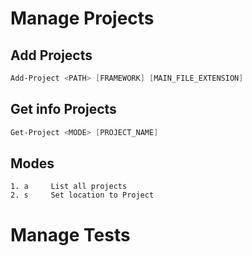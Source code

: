 # Manage Projects

## Add Projects

```PowerShell
Add-Project <PATH> [FRAMEWORK] [MAIN_FILE_EXTENSION]
```

## Get info Projects

```PowerShell
Get-Project <MODE> [PROJECT_NAME]
```

## Modes

```
1. a     List all projects
2. s     Set location to Project
```

# Manage Tests
